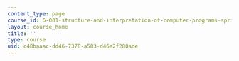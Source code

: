 ```yaml
---
content_type: page
course_id: 6-001-structure-and-interpretation-of-computer-programs-spring-2005
layout: course_home
title: ''
type: course
uid: c48baaac-dd46-7378-a583-d46e2f280ade
---
```

